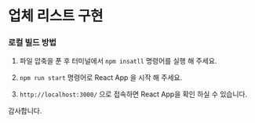 # 업체 리스트 구현

### 로컬 빌드 방법

1. 파일 압축을 푼 후 터미널에서 `npm insatll` 명령어를 실행 해 주세요. 
2. `npm run start` 명령어로 React App 을 시작 해 주세요.

3. `http://localhost:3000/` 으로 접속하면 React App을 확인 하실 수 있습니다.


감사합니다. 